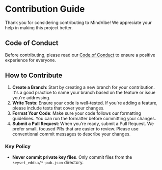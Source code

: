 # Contribution Guide

Thank you for considering contributing to MindVibe! We appreciate your help in making this project better.

## Code of Conduct

Before contributing, please read our [Code of Conduct](CODE_OF_CONDUCT.md) to ensure a positive experience for everyone.

## How to Contribute

1. **Create a Branch**: Start by creating a new branch for your contribution. It's a good practice to name your branch based on the feature or issue you're addressing.
2. **Write Tests**: Ensure your code is well-tested. If you're adding a feature, please include tests that cover your changes.
3. **Format Your Code**: Make sure your code follows our formatting guidelines. You can run the formatter before committing your changes.
4. **Submit a Pull Request**: When you're ready, submit a Pull Request. We prefer small, focused PRs that are easier to review. Please use conventional commit messages to describe your changes.

### Key Policy

- **Never commit private key files**. Only commit files from the `keyset_eddsa/*-pub.json` directory.
